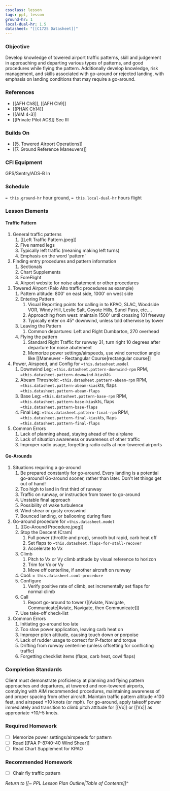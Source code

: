 ```yaml
---
cssclass: lesson
tags: ppl, lesson
ground-hr: 1
local-dual-hr: 1.5
datasheet: "[[C172S Datasheet]]"
---
```

### Objective
Develop knowledge of towered airport traffic patterns, skill and judgement in approaching and departing various types of patterns, and good procedures while flying the pattern. Additionally develop knowledge, risk management, and skills associated with go-around or rejected landing, with emphasis on landing conditions that may require a go-around.

### References
- [[AFH Ch8]], [[AFH Ch9]]
- [[PHAK Ch14]]
- [[AIM 4-3]]
- [[Private Pilot ACS]] Sec III

### Builds On
- [[5. Towered Airport Operations]]
- [[7. Ground Reference Maneuvers]]

### CFI Equipment
GPS/Sentry/ADS-B In

### Schedule
`= this.ground-hr` hour ground, `= this.local-dual-hr` hours flight

### Lesson Elements
#### Traffic Pattern
1. General traffic patterns
	1. [[Left Traffic Pattern.jpeg]]
	2. Five named legs
	3. Typically left traffic (meaning making left turns)
	4. Emphasis on the word 'pattern'
2. Finding entry procedures and pattern information
	1. Sectionals
	2. Chart Supplements
	3. ForeFlight
	4. Airport website for noise abatement or other procedures
3. Towered Airport (Palo Alto traffic procedures as example)
	1. Pattern altitude: 800' on east side, 1000' on west side
	2. Entering Pattern
		1. Visual Reporting points for calling in to KPAO, SLAC, Woodside VOR, Windy Hill, Leslie Salt, Coyote Hills, Sunol Pass, etc....
		2. Approaching from west: maintain 1500' until crossing 101 freeway
		3. Typically enter on 45° downwind, unless told otherwise by tower
	3. Leaving the Pattern
		1. Common departures: Left and Right Dumbarton, 270 overhead
	4. Flying the pattern 
		1. Standard Right Traffic for runway 31, turn right 10 degrees after departure for noise abatement
		2. Memorize power settings/airspeeds, use wind correction angle like [[Maneuver - Rectangular Course|rectangular course]]
4. Power, Airspeed, and Config for `=this.datasheet.model`
	1. Downwind Leg: `=this.datasheet.pattern-downwind-rpm` RPM, `=this.datasheet.pattern-downwind-kias`kts
	2. Abeam Threshold: `=this.datasheet.pattern-abeam-rpm` RPM, `=this.datasheet.pattern-abeam-kias`kts, flaps `=this.datasheet.pattern-abeam-flaps`
	3. Base Leg: `=this.datasheet.pattern-base-rpm` RPM, `=this.datasheet.pattern-base-kias`kts, flaps `=this.datasheet.pattern-base-flaps`
	4. Final Leg: `=this.datasheet.pattern-final-rpm` RPM, `=this.datasheet.pattern-final-kias`kts, flaps `=this.datasheet.pattern-final-flaps`
6. Common Errors
	1. Lack of planning ahead, staying ahead of the airplane
	2. Lack of situation awareness or awareness of other traffic
	3. Improper radio usage, forgetting radio calls at non-towered airports


#### Go-Arounds
1. Situations requiring a go-around
	1. Be prepared constantly for go-around. Every landing is a potential go-around! Go-around sooner, rather than later. Don't let things get out of hand!
	2. Too high to land in first third of runway
	3. Traffic on runway, or instruction from tower to go-around
	4. Unstable final approach
	5. Possibility of wake turbulence
	6. Wind shear or gusty crosswind
	7. Bounced landing, or ballooning during flare
2. Go-around procedure for `=this.datasheet.model`
	1. [[Go-Around Procedure.jpeg]]
	2. Stop the Descent (Cram)
		1. Full power (throttle and prop), smooth but rapid, carb heat off
		2. Set flaps to `=this.datasheet.flaps-for-stall-recover`
		3. Accelerate to Vx
	3. Climb
		1. Pitch to Vx or Vy climb attitude by visual reference to horizon
		2. Trim for Vx or Vy
		3. Move off centerline, if another aircraft on runway
	4. Cool: `= this.datasheet.cool-procedure`
	5. Configure
		1. Verify positive rate of climb, set incrementally set flaps for normal climb
	6. Call
		1. Report go-around to tower ([[Aviate, Navigate, Communicate|Aviate, Navigate, then Communicate]])
	7. Use take-off check-list
4. Common Errors
	1. Initiating go-around too late
	2. Too slow power application, leaving carb heat on
	3. Improper pitch attitude, causing touch down or porpoise
	4. Lack of rudder usage to correct for P-factor and torque
	5. Drifting from runway centerline (unless offsetting for conflicting traffic)
	6. Forgetting checklist items (flaps, carb heat, cowl flaps)

### Completion Standards
Client must demonstrate proficiency at planning and flying pattern approaches and departures, at towered and non-towered airports, complying with AIM recommended procedures, maintaining awareness of and proper spacing from other aircraft. Maintain traffic pattern altitude ±100 feet, and airspeed ±10 knots (or mph). For go-around, apply takeoff power immediately and transition to climb pitch attitude for [[Vx]] or [[Vx]] as appropriate +10/-5 knots.

### Required Homework

- [ ] Memorize power settings/airspeeds for pattern
- [ ] Read [[FAA P-8740-40 Wind Shear]]
- [ ] Read Chart Supplement for KPAO

### Recommended Homework 
- [ ] Chair fly traffic pattern

*Return to [[~ PPL Lesson Plan Outline|Table of Contents]]^*